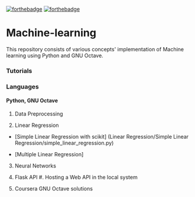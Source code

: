 
[![forthebadge](https://forthebadge.com/images/badges/made-with-python.svg)](https://forthebadge.com)
[![forthebadge](https://forthebadge.com/images/badges/built-with-love.svg)](https://forthebadge.com)
# Machine-learning
This repository consists of various concepts' implementation of Machine learning using Python and GNU Octave.

### Tutorials

### Languages
#### Python, GNU Octave
1) Data Preprocessing

2) Linear Regression

* [Simple Linear Regression with scikit] (Linear Regression/Simple Linear Regression/simple_linear_regression.py)

* [Multiple Linear Regression]

3) Neural Networks

4) Flask API 
      #. Hosting a Web API in the local system
      
5) Coursera GNU Octave solutions
